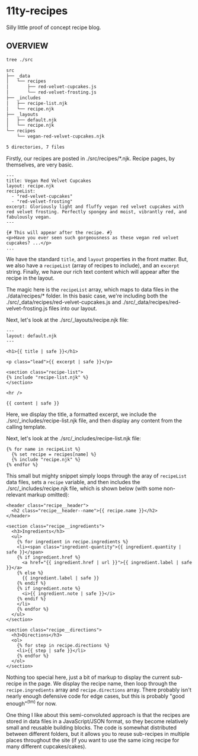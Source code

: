 # 11ty-recipes

Silly little proof of concept recipe blog.

## OVERVIEW

```sh
tree ./src

src
├── _data
│   └── recipes
│       ├── red-velvet-cupcakes.js
│       └── red-velvet-frosting.js
├── _includes
│   ├── recipe-list.njk
│   └── recipe.njk
├── _layouts
│   ├── default.njk
│   └── recipe.njk
└── recipes
    └── vegan-red-velvet-cupcakes.njk

5 directories, 7 files
```

Firstly, our recipes are posted in ./src/recipes/*.njk. Recipe pages, by themselves, are very basic.

```njk
---
title: Vegan Red Velvet Cupcakes
layout: recipe.njk
recipeList:
  - "red-velvet-cupcakes"
  - "red-velvet-frosting"
excerpt: Gloriously light and fluffy vegan red velvet cupcakes with red velvet frosting. Perfectly spongey and moist, vibrantly red, and fabulously vegan.
---

{# This will appear after the recipe. #}
<p>Have you ever seen such gorgeousness as these vegan red velvet cupcakes? ...</p>
...
```

We have the standard `title`, and `layout` properties in the front matter. But, we also have a `recipeList` (array of recipes to include), and an `excerpt` string. Finally, we have our rich text content which will appear after the recipe in the layout.

The magic here is the `recipeList` array, which maps to data files in the ./data/recipes/* folder. In this basic case, we're including both the ./src/_data/recipes/red-velvet-cupcakes.js and ./src/_data/recipes/red-velvet-frosting.js files into our layout.

Next, let's look at the ./src/_layouts/recipe.njk file:

```njk
---
layout: default.njk
---

<h1>{{ title | safe }}</h1>

<p class="lead">{{ excerpt | safe }}</p>

<section class="recipe-list">
{% include "recipe-list.njk" %}
</section>

<hr />

{{ content | safe }}
```

Here, we display the title, a formatted excerpt, we include the ./src/_includes/recipe-list.njk file, and then display any content from the calling template.

Next, let's look at the ./src/_includes/recipe-list.njk file:

```njk
{% for name in recipeList %}
  {% set recipe = recipes[name] %}
  {% include "recipe.njk" %}
{% endfor %}
```

This small but mighty snippet simply loops through the aray of `recipeList` data files, sets a `recipe` variable, and then includes the ./src/_includes/recipe.njk file, which is shown below (with some non-relevant markup omitted):

```njk
<header class="recipe__header">
  <h2 class="recipe__header--name">{{ recipe.name }}</h2>
</header>

<section class="recipe__ingredients">
  <h3>Ingredients</h3>
  <ul>
    {% for ingredient in recipe.ingredients %}
    <li><span class="ingredient-quantity">{{ ingredient.quantity | safe }}</span>
    {% if ingredient.href %}
      <a href="{{ ingredient.href | url }}">{{ ingredient.label | safe }}</a>
    {% else %}
      {{ ingredient.label | safe }}
    {% endif %}
    {% if ingredient.note %}
      <i>{{ ingredient.note | safe }}</i>
    {% endif %}
    </li>
    {% endfor %}
  </ul>
</section>

<section class="recipe__directions">
  <h3>Directions</h3>
  <ol>
    {% for step in recipe.directions %}
    <li>{{ step | safe }}</li>
    {% endfor %}
  </ol>
</section>
```

Nothing too special here, just a bit of markup to display the current sub-recipe in the page. We display the recipe name, then loop through the `recipe.ingredients` array and `recipe.directions` array. There probably isn't nearly enough defensive code for edge cases, but this is probably "good enough"<sup>(tm)</sup> for now.

One thing I like about this semi-convoluted approach is that the recipes are stored in data files in a JavaScript/JSON format, so they become relatively small and reusable building blocks. The code is somewhat distributed between different folders, but it allows you to reuse sub-recipes in multiple places throughout the site (if you want to use the same icing recipe for many different cupcakes/cakes).
